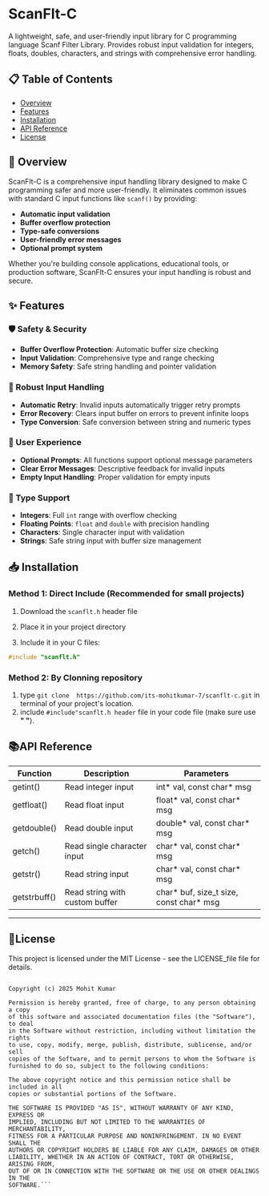 # ScanFlt-C

A lightweight, safe, and user-friendly input library for C programming language Scanf Filter Library. Provides robust input validation for integers, floats, doubles, characters, and strings with comprehensive error handling.

## 📋 Table of Contents

- [Overview](#overview)
- [Features](#features)
- [Installation](#installation)
- [API Reference](#api-reference)
- [License](#license)

## 🚀 Overview

ScanFlt-C is a comprehensive input handling library designed to make C programming safer and more user-friendly. It eliminates common issues with standard C input functions like `scanf()` by providing:

- **Automatic input validation**
- **Buffer overflow protection**
- **Type-safe conversions**
- **User-friendly error messages**
- **Optional prompt system**

Whether you're building console applications, educational tools, or production software, ScanFlt-C ensures your input handling is robust and secure.

## ✨ Features

### 🛡️ Safety & Security
- **Buffer Overflow Protection**: Automatic buffer size checking
- **Input Validation**: Comprehensive type and range checking
- **Memory Safety**: Safe string handling and pointer validation

### 🔄 Robust Input Handling
- **Automatic Retry**: Invalid inputs automatically trigger retry prompts
- **Error Recovery**: Clears input buffer on errors to prevent infinite loops
- **Type Conversion**: Safe conversion between string and numeric types

### 💬 User Experience
- **Optional Prompts**: All functions support optional message parameters
- **Clear Error Messages**: Descriptive feedback for invalid inputs
- **Empty Input Handling**: Proper validation for empty inputs

### 📝 Type Support
- **Integers**: Full `int` range with overflow checking
- **Floating Points**: `float` and `double` with precision handling
- **Characters**: Single character input with validation
- **Strings**: Safe string input with buffer size management

## 📥 Installation

### Method 1: Direct Include (Recommended for small projects)

1. Download the `scanflt.h` header file
2. Place it in your project directory


3. Include it in your C files:

```c
#include "scanflt.h"
```
### Method 2: By Clonning repository
1. type `git clone 
https://github.com/its-mohitkumar-7/scanflt-c.git` in terminal of your project's location.
2. include `#include"scanflt.h header` file in your code file (make sure use ****" "****).

## 📚API Reference

| Function | Description | Parameters |
|---------------|---------------------|----------------------|
| getint()  | Read integer input | int* val, const char* msg |
| getfloat()  | Read float input  | float* val, const char* msg |
| getdouble() | Read double input | double* val, const char* msg |
|    getch()  | Read single character input | char* val, const char* msg | 
| getstr()    | Read string input | char* val, const char* msg |
getstrbuff() | Read string with custom buffer | char* buf, size_t size, const char* msg |
----------------------------------------------------------------------------------------------------------
## 📄License

This project is licensed under the MIT License - see the LICENSE_file file for details.

```MIT License

Copyright (c) 2025 Mohit Kumar

Permission is hereby granted, free of charge, to any person obtaining a copy
of this software and associated documentation files (the "Software"), to deal
in the Software without restriction, including without limitation the rights
to use, copy, modify, merge, publish, distribute, sublicense, and/or sell
copies of the Software, and to permit persons to whom the Software is
furnished to do so, subject to the following conditions:

The above copyright notice and this permission notice shall be included in all
copies or substantial portions of the Software.

THE SOFTWARE IS PROVIDED "AS IS", WITHOUT WARRANTY OF ANY KIND, EXPRESS OR
IMPLIED, INCLUDING BUT NOT LIMITED TO THE WARRANTIES OF MERCHANTABILITY,
FITNESS FOR A PARTICULAR PURPOSE AND NONINFRINGEMENT. IN NO EVENT SHALL THE
AUTHORS OR COPYRIGHT HOLDERS BE LIABLE FOR ANY CLAIM, DAMAGES OR OTHER
LIABILITY, WHETHER IN AN ACTION OF CONTRACT, TORT OR OTHERWISE, ARISING FROM,
OUT OF OR IN CONNECTION WITH THE SOFTWARE OR THE USE OR OTHER DEALINGS IN THE
SOFTWARE.```
